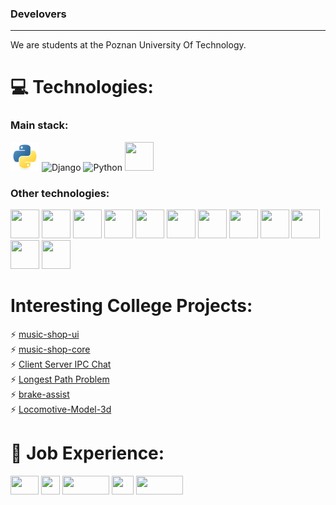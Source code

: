 ### Develovers
<hr>
We are students at the Poznan University Of Technology.

# 💻 Technologies:  

<div>
<h3>Main stack:</h3>
<img src="https://github.com/devicons/devicon/blob/master/icons/python/python-original.svg" title="Python" alt="Python" width="46" height="46"/>
<img src="https://www.svgrepo.com/show/305963/django.svg" title="Django" alt="Django" width="46" height="46"/>
<img src="https://cdn.jsdelivr.net/gh/devicons/devicon/icons/react/react-original.svg" title="Python" alt="Python" width="46" height="46"/>
<img src="https://cdn.jsdelivr.net/gh/devicons/devicon/icons/javascript/javascript-original.svg" title="" alt="" width="46" height="46"/>
</div>

<div>
<h3>Other technologies:</h3>
<img src="https://cdn.jsdelivr.net/gh/devicons/devicon/icons/c/c-original.svg" title="" alt="" width="46" height="46"/>
<img src="https://cdn.jsdelivr.net/gh/devicons/devicon/icons/csharp/csharp-original.svg" title="" alt="" width="46" height="46"/>
<img src="https://cdn.jsdelivr.net/gh/devicons/devicon/icons/cplusplus/cplusplus-original.svg" title="" alt="" width="46" height="46"/>
<img src="https://cdn.jsdelivr.net/gh/devicons/devicon/icons/qt/qt-original.svg" title="" alt="" width="46" height="46"/>
<img src="https://cdn.jsdelivr.net/gh/devicons/devicon/icons/cmake/cmake-original.svg" title="" alt="" width="46" height="46"/>
<img src="https://cdn.jsdelivr.net/gh/devicons/devicon/icons/html5/html5-original.svg" title="" alt="" width="46" height="46"/>
<img src="https://cdn.jsdelivr.net/gh/devicons/devicon/icons/css3/css3-original.svg" title="" alt="" width="46" height="46"/>
<img src="https://cdn.jsdelivr.net/gh/devicons/devicon/icons/kotlin/kotlin-original.svg" title="" alt="" width="46" height="46"/>
<img src="https://cdn.jsdelivr.net/gh/devicons/devicon/icons/php/php-original.svg" title="" alt="" width="46" height="46"/>
<img src="https://cdn.jsdelivr.net/gh/devicons/devicon/icons/oracle/oracle-original.svg" title="" alt="" width="46" height="46"/>
<img src="https://cdn.jsdelivr.net/gh/devicons/devicon/icons/digitalocean/digitalocean-original.svg" title="" alt="" width="46" height="46"/>
<img src="https://cdn.jsdelivr.net/gh/devicons/devicon/icons/heroku/heroku-plain.svg" title="" alt="" width="46" height="46"/>
</div>


# Interesting College Projects:

⚡ [music-shop-ui](https://github.com/Deve-Lovers/music-shop-ui)  
⚡ [music-shop-core](https://github.com/Deve-Lovers/music-shop-core)  
⚡ [Client Server IPC Chat](https://github.com/Deve-Lovers/Client-Server-IPC-Chat)  
⚡ [Longest Path Problem](https://github.com/Deve-Lovers/Longest-Path-Problem)  
⚡ [brake-assist](https://github.com/Deve-Lovers/brake-assist)  
⚡ [Locomotive-Model-3d](https://github.com/Deve-Lovers/Locomotive-Model-3d)

# 👔 Job Experience:

<div>
<img src="https://www.drupal.org/files/Meant4-symbol.png" title="" alt="" width="45" height="30"/>
<img src="https://media.licdn.com/dms/image/C560BAQGWhHNoA5PCag/company-logo_200_200/0/1548946585688?e=2147483647&v=beta&t=y0oKyOWv0Jk2mAgJL2Omt19MTIy_d5Af4WoVL6s0cEw" title="" alt="" width="30" height="30"/>
<img src="https://www.natak.pl/images/SpotkaniaNaTak/logo_partner%C3%B3w_spotkania_na_tak/pcss_logo.png" width="75" height="30"/>
<img src="https://www.ceric-eric.eu/wp-content/uploads/2020/07/PolishSynchrotronRadiatonSociety.png" width="35" height="30"/>
<img src="https://domar.com.pl/wp-content/uploads/2020/02/LOGO_DOMAR.png" width="75" height="30"/>
</div>
